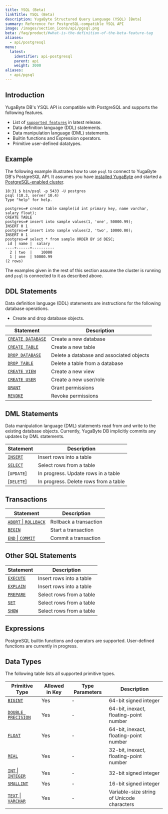 ```yaml
---
title: YSQL (Beta)
linkTitle: YSQL (Beta)
description: YugaByte Structured Query Language (YSQL) [Beta]
summary: Reference for PostgreSQL-compatible YSQL API
image: /images/section_icons/api/pgsql.png
beta: /faq/product/#what-is-the-definition-of-the-beta-feature-tag
aliases:
  - api/postgresql
menu:
  latest:
    identifier: api-postgresql
    parent: api
    weight: 3000
aliases:
  - api/pgsql
---
```


## Introduction
YugaByte DB's YSQL API is compatible with PostgreSQL and supports the following features.

- List of [`supported features`](supported_features) in latest release.
- Data definition language (DDL) statements.
- Data manipulation language (DML) statements.
- Builtin functions and Expression operators.
- Primitive user-defined datatypes.

## Example
The following example illustrates how to use `psql` to connect to YugaByte DB's PostgreSQL API.
It assumes you have [installed YugaByte](../../quick-start/install/) and started a [PostgreSQL-enabled cluster](../../quick-start/test-postgresql/).

```{.sql}
18:31 $ bin/psql -p 5433 -U postgres
psql (10.3, server 10.4)
Type "help" for help.

postgres=# create table sample(id int primary key, name varchar, salary float);
CREATE TABLE
postgres=# insert into sample values(1, 'one', 50000.99);
INSERT 0 1
postgres=# insert into sample values(2, 'two', 10000.00);
INSERT 0 1
postgres=# select * from sample ORDER BY id DESC;
 id | name |  salary
----+------+----------
  2 | two  |    10000
  1 | one  | 50000.99
(2 rows)
```
The examples given in the rest of this section assume the cluster is running and `psql` is connected to it as described above.

## DDL Statements
Data definition language (DDL) statements are instructions for the following database operations.

- Create and drop database objects.

Statement | Description |
----------|-------------|
[`CREATE DATABASE`](ddl_create_database) | Create a new database |
[`CREATE TABLE`](ddl_create_table) | Create a new table |
[`DROP DATABASE`](ddl_drop_database) | Delete a database and associated objects |
[`DROP TABLE`](ddl_drop_table) | Delete a table from a database |
[`CREATE VIEW`](ddl_create_view) | Create a new view |
[`CREATE USER`](permissions) | Create a new user/role |
[`GRANT`](permissions) | Grant permissions|
[`REVOKE`](permissions) | Revoke permissions |

## DML Statements
Data manipulation language (DML) statements read from and write to the existing database objects. Currently, YugaByte DB implicitly commits any updates by DML statements.

Statement | Description |
----------|-------------|
[`INSERT`](dml_insert) | Insert rows into a table |
[`SELECT`](dml_select) | Select rows from a table |
[`UPDATE`] | In progress. Update rows in a table |
[`DELETE`] | In progress. Delete rows from a table |

## Transactions
Statement | Description |
----------|-------------|
[`ABORT` &#124; `ROLLBACK`](transactions) | Rollback a transaction |
[`BEGIN`](transactions) | Start a transaction |
[`END` &#124; `COMMIT`](transactions) | Commit a transaction |

## Other SQL Statements

Statement | Description |
----------|-------------|
[`EXECUTE`](prepare_execute) | Insert rows into a table |
[`EXPLAIN`](explain) | Insert rows into a table |
[`PREPARE`](prepare_execute) | Select rows from a table |
[`SET`](transactions) | Select rows from a table |
[`SHOW`](transactions) | Select rows from a table |

## Expressions
PostgreSQL builtin functions and operators are supported. 
User-defined functions are currently in progress.

## Data Types
The following table lists all supported primitive types.

Primitive Type | Allowed in Key | Type Parameters | Description |
---------------|----------------|-----------------|-------------|
[`BIGINT`](type_int) | Yes | - | 64-bit signed integer |
[`DOUBLE PRECISION`](type_number) | Yes | - | 64-bit, inexact, floating-point number |
[`FLOAT`](type_number) | Yes | - | 64-bit, inexact, floating-point number |
[`REAL`](type_number) | Yes | - | 32-bit, inexact, floating-point number |
[`INT` &#124; `INTEGER`](type_int) | Yes | - | 32-bit signed integer |
[`SMALLINT`](type_int) | Yes | - | 16-bit signed integer |
[`TEXT` &#124; `VARCHAR`](type_text) | Yes | - | Variable-size string of Unicode characters |
